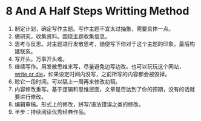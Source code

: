 # 8 And A Half Steps Writting Method

1. 制定计划，确定写作主题。写作主题不宜太过抽象，需要具体一点。
2. 做研究，收集资料。围绕主题收集信息。
3. 思考与反思。对主题进行发散思考，随便写下你对于这个主题的印象，最后构建联系。
4. 写开头。万事开头难。
5. 继续写作。用发散思维来写，尽量避免边写边改。也可以玩玩这个网站，[write or die](https://v2.writeordie.com/)，如果设定时间内没写，之前所写的内容都会被毁掉。
6. 晾它一段时间。可以隔上一周再来修改初稿。
7. 内容修改重写。基于逻辑和思维层面，文章是否达到了你的预期，没有的话就要进行修改。
8. 编辑审稿。形式上的修改，拼写/语法错误之类的修改。
9. 半步：持续阅读优秀经典作品。

